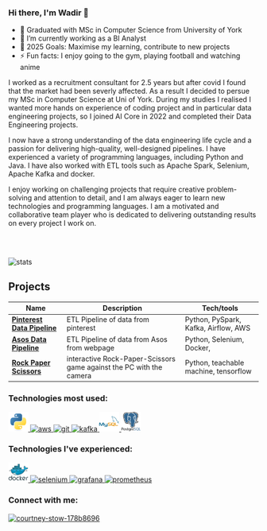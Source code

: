 ### Hi there, I'm Wadir 👋

- 🌱 Graduated with MSc in Computer Science from University of York 
- 🔭 I’m currently working as a BI Analyst
- 🥅 2025 Goals: Maximise my learning, contribute to new projects
- ⚡ Fun facts: I enjoy going to the gym, playing football and watching anime

I worked as a recruitment consultant for 2.5 years but after covid I found that the market had been severly affected. As a result I decided to persue my MSc in Computer Science at Uni of York. During my studies I realised I wanted more hands on experience of coding project and in particular data engineering projects, so I joined AI Core in 2022 and completed their Data Engineering projects.

I now have a strong understanding of the data engineering life cycle and a passion for delivering high-quality, well-designed pipelines. I have experienced a variety of programming languages, including Python and Java. I have also worked with ETL tools such as Apache Spark, Selenium, Apache Kafka and docker. 

I enjoy working on challenging projects that require creative problem-solving and attention to detail, and I am always eager to learn new technologies and programming languages. I am a motivated and collaborative team player who is dedicated to delivering outstanding results on every project I work on.

##
<br/>

![stats](https://github-readme-stats.vercel.app/api?username=wadirmalik1&show_icons=true&&count_private=true&include_all_commits=true)

<!-- <p><img align="center" src="https://github-readme-streak-stats.herokuapp.com/?user=wadirmalik1&" alt="wadirmalik1" /></p> -->

## <a name="projects">Projects</a>

| Name                         | Description                     | Tech/tools                                                        |
| -----------------------------| ------------------------        | ----------------------
| **[Pinterest Data Pipeline][1]**      | ETL Pipeline of data from pinterest      | Python, PySpark, Kafka, Airflow, AWS
| **[Asos Data Pipeline][2]**       | ETL Pipeline of data from Asos from webpage   | Python, Selenium, Docker, 
| **[Rock Paper Scissors][3]**               | interactive Rock-Paper-Scissors game against the PC with the camera      | Python, teachable machine, tensorflow


### Technologies most used:
<p align="left"> <a href="https://www.python.org" target="_blank" rel="noreferrer"> <img src="https://raw.githubusercontent.com/devicons/devicon/master/icons/python/python-original.svg" alt="python" width="40" height="40"/> </a> <a href="https://aws.amazon.com" target="_blank" rel="noreferrer"> <img src="https://cdn.jsdelivr.net/gh/devicons/devicon/icons/amazonwebservices/amazonwebservices-original.svg" alt="aws" width="40" height="40"/> </a> <a href="https://git-scm.com/" target="_blank" rel="noreferrer"> <img src="https://www.vectorlogo.zone/logos/git-scm/git-scm-icon.svg" alt="git" width="40" height="40"/> </a> <a href="https://cdn.jsdelivr.net/gh/devicons/devicon@v2.15.1/devicon.min.css"> <img src="https://cdn.jsdelivr.net/gh/devicons/devicon/icons/apachekafka/apachekafka-original.svg" alt="kafka" width="40" height="40"/> </a> <a href="https://www.mysql.com/" target="_blank" rel="noreferrer"> <img src="https://raw.githubusercontent.com/devicons/devicon/master/icons/mysql/mysql-original-wordmark.svg" alt="mysql" width="40" height="40"/> </a> <a href="https://www.postgresql.org" target="_blank" rel="noreferrer"> <img src="https://raw.githubusercontent.com/devicons/devicon/master/icons/postgresql/postgresql-original-wordmark.svg" alt="postgresql" width="40" height="40"/> </a> </p>

### Technologies I've experienced:
<p align="left"> <a href="https://www.docker.com/" target="_blank" rel="noreferrer"> <img src="https://raw.githubusercontent.com/devicons/devicon/master/icons/docker/docker-original-wordmark.svg" alt="docker" width="40" height="40"/> </a> <a href="https://cdn.jsdelivr.net/gh/devicons/devicon@v2.15.1/devicon.min.css"> <img src="https://cdn.jsdelivr.net/gh/devicons/devicon/icons/selenium/selenium-original.svg" alt="selenium" width="40" height="40"/> </a> <a href="https://cdn.jsdelivr.net/gh/devicons/devicon@v2.15.1/devicon.min.css"> <img src="https://cdn.jsdelivr.net/gh/devicons/devicon/icons/grafana/grafana-original.svg" alt="grafana" width="40" height="40"/> </a> <a href="https://cdn.jsdelivr.net/gh/devicons/devicon@v2.15.1/devicon.min.css"> <img src="https://cdn.jsdelivr.net/gh/devicons/devicon/icons/prometheus/prometheus-original.svg" alt="prometheus" width="40" height="40"/> </a> </p>

### Connect with me:

<a href="https://www.linkedin.com/in/wadir-malik-293590109/" target="blank"><img align="center" src="https://cdn.jsdelivr.net/gh/devicons/devicon/icons/linkedin/linkedin-original.svg" alt="courtney-stow-178b8696" height="40" width="40" /></a>

<br />

[1]:https://github.com/wadirmalik1/Pinterest-Data-Processing-Pipeline
[2]:https://github.com/wadirmalik1/Asos-data-collection-pipeline
[3]:https://github.com/wadirmalik1/Rock-Paper-Scissors-Image-Model

